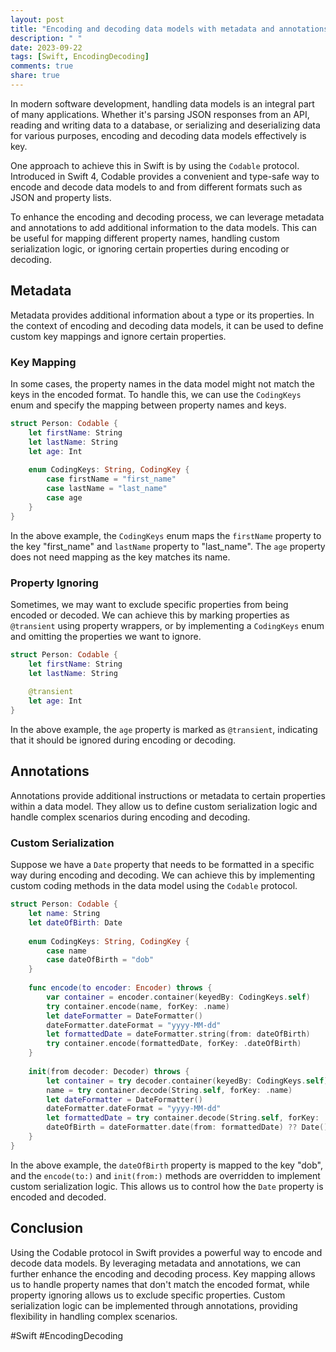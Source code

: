 ```yaml
---
layout: post
title: "Encoding and decoding data models with metadata and annotations using Codable"
description: " "
date: 2023-09-22
tags: [Swift, EncodingDecoding]
comments: true
share: true
---
```


In modern software development, handling data models is an integral part of many applications. Whether it's parsing JSON responses from an API, reading and writing data to a database, or serializing and deserializing data for various purposes, encoding and decoding data models effectively is key.

One approach to achieve this in Swift is by using the `Codable` protocol. Introduced in Swift 4, Codable provides a convenient and type-safe way to encode and decode data models to and from different formats such as JSON and property lists.

To enhance the encoding and decoding process, we can leverage metadata and annotations to add additional information to the data models. This can be useful for mapping different property names, handling custom serialization logic, or ignoring certain properties during encoding or decoding.

## Metadata

Metadata provides additional information about a type or its properties. In the context of encoding and decoding data models, it can be used to define custom key mappings and ignore certain properties.

### Key Mapping

In some cases, the property names in the data model might not match the keys in the encoded format. To handle this, we can use the `CodingKeys` enum and specify the mapping between property names and keys.

```swift
struct Person: Codable {
    let firstName: String
    let lastName: String
    let age: Int
    
    enum CodingKeys: String, CodingKey {
        case firstName = "first_name"
        case lastName = "last_name"
        case age
    }
}
```
In the above example, the `CodingKeys` enum maps the `firstName` property to the key "first_name" and `lastName` property to "last_name". The `age` property does not need mapping as the key matches its name.

### Property Ignoring

Sometimes, we may want to exclude specific properties from being encoded or decoded. We can achieve this by marking properties as `@transient` using property wrappers, or by implementing a `CodingKeys` enum and omitting the properties we want to ignore.

```swift
struct Person: Codable {
    let firstName: String
    let lastName: String
    
    @transient
    let age: Int
}
```

In the above example, the `age` property is marked as `@transient`, indicating that it should be ignored during encoding or decoding.

## Annotations

Annotations provide additional instructions or metadata to certain properties within a data model. They allow us to define custom serialization logic and handle complex scenarios during encoding and decoding.

### Custom Serialization

Suppose we have a `Date` property that needs to be formatted in a specific way during encoding and decoding. We can achieve this by implementing custom coding methods in the data model using the `Codable` protocol.

```swift
struct Person: Codable {
    let name: String
    let dateOfBirth: Date
    
    enum CodingKeys: String, CodingKey {
        case name
        case dateOfBirth = "dob"
    }
    
    func encode(to encoder: Encoder) throws {
        var container = encoder.container(keyedBy: CodingKeys.self)
        try container.encode(name, forKey: .name)
        let dateFormatter = DateFormatter()
        dateFormatter.dateFormat = "yyyy-MM-dd"
        let formattedDate = dateFormatter.string(from: dateOfBirth)
        try container.encode(formattedDate, forKey: .dateOfBirth)
    }
    
    init(from decoder: Decoder) throws {
        let container = try decoder.container(keyedBy: CodingKeys.self)
        name = try container.decode(String.self, forKey: .name)
        let dateFormatter = DateFormatter()
        dateFormatter.dateFormat = "yyyy-MM-dd"
        let formattedDate = try container.decode(String.self, forKey: .dateOfBirth)
        dateOfBirth = dateFormatter.date(from: formattedDate) ?? Date()
    }
}
```

In the above example, the `dateOfBirth` property is mapped to the key "dob", and the `encode(to:)` and `init(from:)` methods are overridden to implement custom serialization logic. This allows us to control how the `Date` property is encoded and decoded.

## Conclusion

Using the Codable protocol in Swift provides a powerful way to encode and decode data models. By leveraging metadata and annotations, we can further enhance the encoding and decoding process. Key mapping allows us to handle property names that don't match the encoded format, while property ignoring allows us to exclude specific properties. Custom serialization logic can be implemented through annotations, providing flexibility in handling complex scenarios.

#Swift #EncodingDecoding